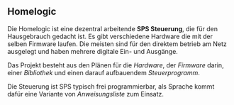 Homelogic
---------

Die Homelogic ist eine dezentral arbeitende __SPS Steuerung__, die für den Hausgebrauch gedacht ist. Es gibt verschiedene Hardware die mit der selben Firmware laufen. Die meisten sind für den direktem betrieb am Netz ausgelegt und haben mehrere digitale Ein- und Ausgänge.

Das Projekt besteht aus den Plänen für die _Hardware_, der _Firmware_ darin, einer _Bibliothek_ und einen darauf aufbauendem _Steuerprogramm_.

Die Steuerung ist SPS typisch frei programmierbar, als Sprache kommt dafür eine Variante von _Anweisungsliste_ zum Einsatz.

